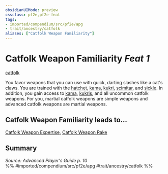```yaml
---
obsidianUIMode: preview
cssclass: pf2e,pf2e-feat
tags:
- imported/compendium/src/pf2e/apg
- trait/ancestry/catfolk
aliases: ["Catfolk Weapon Familiarity"]
---
```

# Catfolk Weapon Familiarity  *Feat 1*  
[catfolk](catfolk-b1.md)  


You favor weapons that you can use with quick, darting slashes like a cat's claws. You are trained with the [hatchet](../equipment/items/hatchet.md), [kama](../equipment/items/kama.md), [kukri](../equipment/items/kukri.md), [scimitar](../equipment/items/scimitar.md), and [sickle](../equipment/items/sickle.md). In addition, you gain access to [kama](../equipment/items/kama.md), [kukris](../equipment/items/kukri.md), and all uncommon catfolk weapons. For you, martial catfolk weapons are simple weapons and advanced catfolk weapons are martial weapons.

## Catfolk Weapon Familiarity leads to...

[Catfolk Weapon Expertise](catfolk-weapon-expertise-apg.md), [Catfolk Weapon Rake](catfolk-weapon-rake-apg.md)

## Summary

*Source: Advanced Player's Guide p. 10*  
%% #imported/compendium/src/pf2e/apg #trait/ancestry/catfolk %%